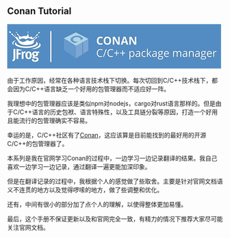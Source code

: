 ## Conan Tutorial

![conan logo](./images/jfrog_conan_logo.png)

由于工作原因，经常在各种语言技术栈下切换。每次切回到C/C++技术栈下，都会因为C/C++语言缺乏一个好用的包管理器而不适应好一阵。

我理想中的包管理器应该是类似npm对nodejs，cargo对rust语言那样的。但是由于C/C++语言的历史包袱、语言特殊性，以及工具链分裂等原因，打造一个好用且能流行的包管理确实不容易。

幸运的是，C/C++社区有了[Conan](https://conan.io/)，这应该算是目前能找到的最好用的开源C/C++的包管理器了。

本系列是我在官网学习Conan的过程中，一边学习一边记录翻译的结果。我自己喜欢一边学习一边记录，通过翻译一遍更能加深印象。

但是在翻译记录的过程中，我根据个人的感觉做了些取舍。主要是针对官网文档语义不连贯的地方以及觉得啰嗦的地方，做了些调整和优化。

还有，中间有很小的部分加了点个人的理解，以使得整体更加易懂。

最后，这个手册不保证更新以及和官网完全一致，有精力的情况下推荐大家尽可能关注官网文档。


